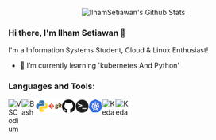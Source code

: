 <!-- List Of Websites-->
[reddit]: https://www.reddit.com/user/hatsu27
[github]: https://www.github.com/IlhamSetiawan
[gmail]: mailto:ilhamsetiawan2000@gmail.com

<p align="center">
  <img alt="IlhamSetiawan's Github Stats" src="https://github-readme-stats.vercel.app/api?username=IlhamSetiawan&show_icons=true&include_all_commits=true&hide_border=true" />
</p>

### Hi there, I'm Ilham Setiawan 👋

I'm a Information Systems Student, Cloud & Linux Enthusiast!
- 🌱 I’m currently learning 'kubernetes And Python'




### Languages and Tools:
[<img align="left" alt="VSCodium" width="27px" src="https://avatars.githubusercontent.com/u/40338071?s=48&v=4" />](https://www.google.com/search?&q=VSCodium)
[<img align="left" alt="Bash" width="27px" src="https://raw.githubusercontent.com/odb/official-bash-logo/master/assets/Logos/Icons/SVG/128x128.svg" />](https://www.google.com/search?&q=Bash)
[<img align="left" alt="Python" width="27px" src="https://raw.githubusercontent.com/PKief/vscode-material-icon-theme/master/icons/python.svg" />](https://www.google.com/search?&q=Python)
[<img align="left" alt="Git" width="27px" src="https://raw.githubusercontent.com/github/explore/80688e429a7d4ef2fca1e82350fe8e3517d3494d/topics/git/git.png" />](https://www.google.com/search?&q=Git)
[<img align="left" alt="GitHub" width="27px" src="https://raw.githubusercontent.com/github/explore/78df643247d429f6cc873026c0622819ad797942/topics/github/github.png" />](https://www.google.com/search?&q=Github)
[<img align="left" alt="Terminal" width="27px" src="https://raw.githubusercontent.com/github/explore/80688e429a7d4ef2fca1e82350fe8e3517d3494d/topics/terminal/terminal.png" />](https://www.google.com/search?&q=command+line+interface)
[<img align="left" alt="Kubernetes" width="27px" src="https://raw.githubusercontent.com/kubernetes/kubernetes/master/logo/logo.png" />](https://www.google.com/search?&q=Kubernetes)
[<img align="left" alt="Keda" width="27px" src="https://avatars.githubusercontent.com/u/49917779?s=48&v=4" />](https://www.google.com/search?&q=keda)
[<img align="left" alt="Keda" width="27px" src="https://avatars.githubusercontent.com/u/5429470?s=200&v=4" />](https://www.google.com/search?&q=Docker)





<br />
<br />



